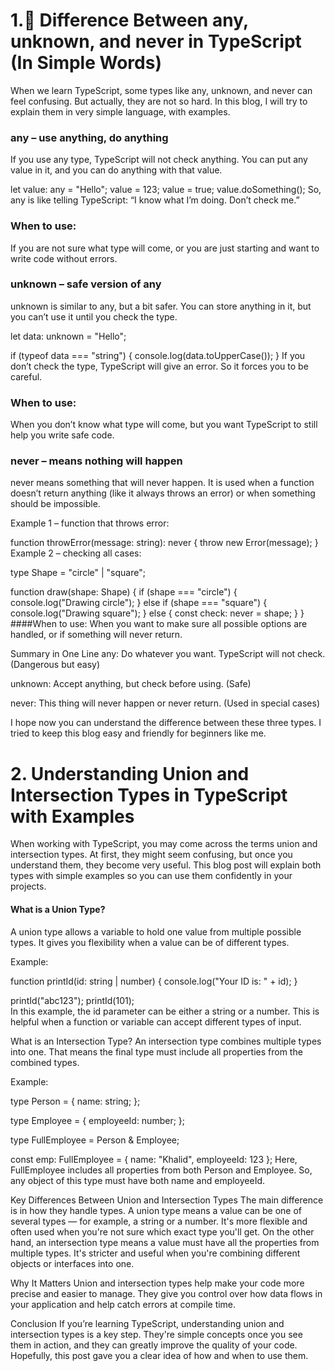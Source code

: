 # 1.📘 Difference Between any, unknown, and never in TypeScript (In Simple Words)

When we learn TypeScript, some types like any, unknown, and never can feel confusing. But actually, they are not so hard. In this blog, I will try to explain them in very simple language, with examples.

### any – use anything, do anything

If you use any type, TypeScript will not check anything. You can put any value in it, and you can do anything with that value.

let value: any = "Hello";
value = 123;
value = true;
value.doSomething();
So, any is like telling TypeScript: “I know what I’m doing. Don’t check me.”

### When to use:

If you are not sure what type will come, or you are just starting and want to write code without errors.

### unknown – safe version of any

unknown is similar to any, but a bit safer. You can store anything in it, but you can’t use it until you check the type.

let data: unknown = "Hello";

if (typeof data === "string") {
console.log(data.toUpperCase());
}
If you don’t check the type, TypeScript will give an error. So it forces you to be careful.

### When to use:

When you don’t know what type will come, but you want TypeScript to still help you write safe code.

### never – means nothing will happen

never means something that will never happen. It is used when a function doesn’t return anything (like it always throws an error) or when something should be impossible.

Example 1 – function that throws error:

function throwError(message: string): never {
throw new Error(message);
}
Example 2 – checking all cases:

type Shape = "circle" | "square";

function draw(shape: Shape) {
if (shape === "circle") {
console.log("Drawing circle");
} else if (shape === "square") {
console.log("Drawing square");
} else {
const check: never = shape;
}
}
####When to use:
When you want to make sure all possible options are handled, or if something will never return.

Summary in One Line
any: Do whatever you want. TypeScript will not check. (Dangerous but easy)

unknown: Accept anything, but check before using. (Safe)

never: This thing will never happen or never return. (Used in special cases)

I hope now you can understand the difference between these three types. I tried to keep this blog easy and friendly for beginners like me.

# 2. Understanding Union and Intersection Types in TypeScript with Examples

When working with TypeScript, you may come across the terms union and intersection types. At first, they might seem confusing, but once you understand them, they become very useful. This blog post will explain both types with simple examples so you can use them confidently in your projects.

#### What is a Union Type?

A union type allows a variable to hold one value from multiple possible types. It gives you flexibility when a value can be of different types.

Example:

function printId(id: string | number) {
console.log("Your ID is: " + id);
}

printId("abc123");
printId(101);  
In this example, the id parameter can be either a string or a number. This is helpful when a function or variable can accept different types of input.

What is an Intersection Type?
An intersection type combines multiple types into one. That means the final type must include all properties from the combined types.

Example:

type Person = {
name: string;
};

type Employee = {
employeeId: number;
};

type FullEmployee = Person & Employee;

const emp: FullEmployee = {
name: "Khalid",
employeeId: 123
};
Here, FullEmployee includes all properties from both Person and Employee. So, any object of this type must have both name and employeeId.

Key Differences Between Union and Intersection Types
The main difference is in how they handle types. A union type means a value can be one of several types — for example, a string or a number. It's more flexible and often used when you're not sure which exact type you'll get. On the other hand, an intersection type means a value must have all the properties from multiple types. It's stricter and useful when you're combining different objects or interfaces into one.

Why It Matters
Union and intersection types help make your code more precise and easier to manage. They give you control over how data flows in your application and help catch errors at compile time.

Conclusion
If you’re learning TypeScript, understanding union and intersection types is a key step. They're simple concepts once you see them in action, and they can greatly improve the quality of your code. Hopefully, this post gave you a clear idea of how and when to use them.
